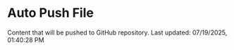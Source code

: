 # Auto Push File

Content that will be pushed to GitHub repository.
Last updated: 07/19/2025, 01:40:28 PM
